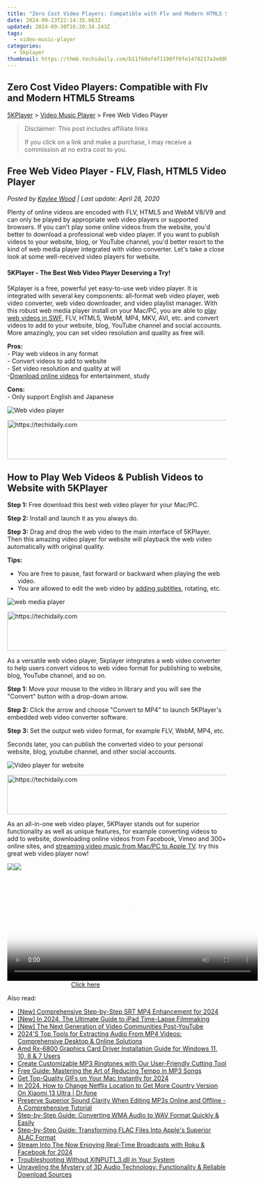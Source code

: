```yaml
---
title: "Zero Cost Video Players: Compatible with Flv and Modern HTML5 Streams"
date: 2024-09-23T22:14:35.663Z
updated: 2024-09-30T16:20:34.243Z
tags:
  - video-music-player
categories:
  - 5kplayer
thumbnail: https://thmb.techidaily.com/b11f60af4f1190ff0fe1470217a3e88ba5ec7f084c8dd4d5a027c3574d3f04e3.jpg
---
```


## Zero Cost Video Players: Compatible with Flv and Modern HTML5 Streams

[5KPlayer](https://tools.techidaily.com/5kplayer/products/) \> [Video Music Player](https://tools.techidaily.com/5kplayer/video-music-player/) \> Free Web Video Player

>  Disclaimer: This post includes affiliate links
>
>  If you click on a link and make a purchase, I may receive a commission at no extra cost to you.
>

## Free Web Video Player - FLV, Flash, HTML5 Video Player

 _Posted by [Kaylee Wood](https://www.quora.com/profile/Amanda-Hu-21) | Last update: April 28, 2020_

Plenty of online videos are encoded with FLV, HTML5 and WebM V8/V9 and can only be played by appropriate web video players or supported browsers. If you can't play some online videos from the website, you'd better to download a professional web video player. If you want to publish videos to your website, blog, or YouTube channel, you'd better resort to the kind of web media player integrated with video converter. Let's take a close look at some well-received video players for website. 

####   **5KPlayer - The Best Web Video Player Deserving a Try!**

5Kplayer is a free, powerful yet easy-to-use web video player. It is integrated with several key components: all-format web video player, web video converter, web video downloader, and video playlist manager. With this robust web media player install on your Mac/PC, you are able to [play web videos in SWF](https://tools.techidaily.com/5kplayer/video-music-player/), FLV, HTML5, WebM, MP4, MKV, AVI, etc. and convert videos to add to your website, blog, YouTube channel and social accounts. More amazingly, you can set video resolution and quality as free will. 

**Pros:**  
 \- Play web videos in any format  
 \- Convert videos to add to website  
 \- Set video resolution and quality at will  
 \-[Download online videos](https://tools.techidaily.com/5kplayer/youtube-download/) for entertainment, study

**Cons:**  
 \- Only support English and Japanese

![Web video player](https://www.5kplayer.com/video-music-player/img/5kp-wmc-alternative-zjy.jpg) 

<!-- affiliate ads begin -->
<a href="https://appsumo.8odi.net/c/5597632/2130891/7443" target="_top" id="2130891">
  <img src="//a.impactradius-go.com/display-ad/7443-2130891" border="0" alt="https://techidaily.com" width="728" height="90"/>
</a>
<img height="0" width="0" src="https://appsumo.8odi.net/i/5597632/2130891/7443" style="position:absolute;visibility:hidden;" border="0" />
<!-- affiliate ads end -->

## How to Play Web Videos & Publish Videos to Website with 5KPlayer

**Step 1:** Free download this best web video player for your Mac/PC.

**Step 2:** Install and launch it as you always do.

**Step 3:** Drag and drop the web video to the main interface of 5KPlayer. Then this amazing video player for website will playback the web video automatically with original quality.

**Tips:** 

* You are free to pause, fast forward or backward when playing the web video.
* You are allowed to edit the web video by [adding subtitles](https://tools.techidaily.com/5kplayer/video-music-player/), rotating, etc.

![web media player](https://www.5kplayer.com/video-music-player/img/dav-player-308.jpg) 

<!-- affiliate ads begin -->
<a href="https://unicoeye.pxf.io/c/5597632/2134495/18498" target="_top" id="2134495">
  <img src="//a.impactradius-go.com/display-ad/18498-2134495" border="0" alt="https://techidaily.com" width="728" height="90"/>
</a>
<img height="0" width="0" src="https://unicoeye.pxf.io/i/5597632/2134495/18498" style="position:absolute;visibility:hidden;" border="0" />
<!-- affiliate ads end -->

As a versatile web video player, 5kplayer integrates a web video converter to help users convert videos to web video format for publishing to website, blog, YouTube channel, and so on.

**Step 1:** Move your mouse to the video in library and you will see the "Convert" button with a drop-down arrow.

**Step 2:** Click the arrow and choose "Convert to MP4" to launch 5KPlayer's embedded web video converter software.

**Step 3:** Set the output web video format, for example FLV, WebM, MP4, etc.

Seconds later, you can publish the converted video to your personal website, blog, youtube channel, and other social accounts.

![Video player for website](https://www.5kplayer.com/video-music-player/img/dav-to-mp4-314.jpg) 

<!-- affiliate ads begin -->
<a href="https://appsumo.8odi.net/c/5597632/2118320/7443" target="_top" id="2118320">
  <img src="//a.impactradius-go.com/display-ad/7443-2118320" border="0" alt="https://techidaily.com" width="728" height="90"/>
</a>
<img height="0" width="0" src="https://appsumo.8odi.net/i/5597632/2118320/7443" style="position:absolute;visibility:hidden;" border="0" />
<!-- affiliate ads end -->

As an all-in-one web video player, 5KPlayer stands out for superior functionality as well as unique features, for example converting videos to add to website, downloading online videos from Facebook, Vimeo and 300+ online sites, and [streaming video music from Mac/PC to Apple TV](https://tools.techidaily.com/5kplayer/airplay/). try this great web video player now!

[![](https://www.5kplayer.com/video-music-player/../button/freedownbackwin.png)](https://tools.techidaily.com/5kplayer/products/)[![](https://www.5kplayer.com/video-music-player/../button/freedownbackmac.png)](https://tools.techidaily.com/5kplayer/products/)

<!-- affiliate ads begin -->
<span id="1993645">
					<video width="576" height="240" style="cursor:pointer"
           poster="//a.impactradius-go.com/display-clicktoplayimage/1993645.png"
           onclick="if(!this.playClicked){this.play();this.setAttribute('controls',true);this.playClicked=true;}">
	   <source src="//a.impactradius-go.com/display-ad/22993-1993645">
	   <img src="//a.impactradius-go.com/display-clicktoplayimage/1993645.png" style="border: none; height: 100%; width: 100%; object-fit: contain">
	</video>
	<div style="width:360px;text-align:center"><a href="javascript:window.open(decodeURIComponent('https%3A%2F%2Fhomestyler.sjv.io%2Fc%2F5597632%2F1993645%2F22993'), '_blank');void(0);">Click here</a></div>
</span>
<img height="0" width="0" src="https://imp.pxf.io/i/5597632/1993645/22993" style="position:absolute;visibility:hidden;" border="0" />
<!-- affiliate ads end -->

<ins class="adsbygoogle"
     style="display:block"
     data-ad-format="autorelaxed"
     data-ad-client="ca-pub-7571918770474297"
     data-ad-slot="1223367746"></ins>

<ins class="adsbygoogle"
     style="display:block"
     data-ad-client="ca-pub-7571918770474297"
     data-ad-slot="8358498916"
     data-ad-format="auto"
     data-full-width-responsive="true"></ins>

<span class="atpl-alsoreadstyle">Also read:</span>
<div><ul>
<li><a href="https://article-knowledge.techidaily.com/new-comprehensive-step-by-step-srt-mp4-enhancement-for-2024/"><u>[New] Comprehensive Step-by-Step SRT MP4 Enhancement for 2024</u></a></li>
<li><a href="https://video-capture.techidaily.com/new-in-2024-the-ultimate-guide-to-ipad-time-lapse-filmmaking/"><u>[New] In 2024, The Ultimate Guide to iPad Time-Lapse Filmmaking</u></a></li>
<li><a href="https://youtube-tips.techidaily.com/he-next-generation-of-video-communities-post-youtube/"><u>[New] The Next Generation of Video Communities Post-YouTube</u></a></li>
<li><a href="https://media-tips.techidaily.com/2024s-top-tools-for-extracting-audio-from-mp4-videos-comprehensive-desktop-and-online-solutions/"><u>2024'S Top Tools for Extracting Audio From MP4 Videos: Comprehensive Desktop & Online Solutions</u></a></li>
<li><a href="https://hardware-help.techidaily.com/amd-rx-6800-graphics-card-driver-installation-guide-for-windows-11-10-8-and-7-users/"><u>Amd Rx-6800 Graphics Card Driver Installation Guide for Windows 11, 10, 8 & 7 Users</u></a></li>
<li><a href="https://media-tips.techidaily.com/1723620209216-create-customizable-mp3-ringtones-with-our-user-friendly-cutting-tool/"><u>Create Customizable MP3 Ringtones with Our User-Friendly Cutting Tool</u></a></li>
<li><a href="https://media-tips.techidaily.com/free-guide-mastering-the-art-of-reducing-tempo-in-mp3-songs/"><u>Free Guide: Mastering the Art of Reducing Tempo in MP3 Songs</u></a></li>
<li><a href="https://visual-screen-recording.techidaily.com/get-top-quality-gifs-on-your-mac-instantly-for-2024/"><u>Get Top-Quality GIFs on Your Mac Instantly for 2024</u></a></li>
<li><a href="https://review-topics.techidaily.com/in-2024-how-to-change-netflix-location-to-get-more-country-version-on-xiaomi-13-ultra-drfone-by-drfone-virtual-android/"><u>In 2024, How to Change Netflix Location to Get More Country Version On Xiaomi 13 Ultra | Dr.fone</u></a></li>
<li><a href="https://media-tips.techidaily.com/preserve-superior-sound-clarity-when-editing-mp3s-online-and-offline-a-comprehensive-tutorial/"><u>Preserve Superior Sound Clarity When Editing MP3s Online and Offline - A Comprehensive Tutorial</u></a></li>
<li><a href="https://media-tips.techidaily.com/step-by-step-guide-converting-wma-audio-to-wav-format-quickly-and-easily/"><u>Step-by-Step Guide: Converting WMA Audio to WAV Format Quickly & Easily</u></a></li>
<li><a href="https://media-tips.techidaily.com/step-by-step-guide-transforming-flac-files-into-apples-superior-alac-format/"><u>Step-by-Step Guide: Transforming FLAC Files Into Apple's Superior ALAC Format</u></a></li>
<li><a href="https://facebook-video-recording.techidaily.com/stream-into-the-now-enjoying-real-time-broadcasts-with-roku-and-facebook-for-2024/"><u>Stream Into The Now Enjoying Real-Time Broadcasts with Roku & Facebook for 2024</u></a></li>
<li><a href="https://win-howtos.techidaily.com/troubleshooting-without-xinput13dll-in-your-system/"><u>Troubleshooting Without XINPUT1_3.dll in Your System</u></a></li>
<li><a href="https://media-tips.techidaily.com/unraveling-the-mystery-of-3d-audio-technology-functionality-and-reliable-download-sources/"><u>Unraveling the Mystery of 3D Audio Technology: Functionality & Reliable Download Sources</u></a></li>
</ul></div>

